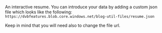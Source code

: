 An interactive resume.
You can introduce your data by adding a custom json file which looks like the following: 
`https://dvbfeatures.blob.core.windows.net/blog-util-files/resume.json`

Keep in mind that you will need also to change the file url.
